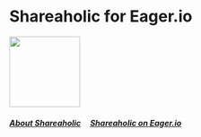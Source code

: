 # Shareaholic for Eager.io

<a href="https://eager.io/app/shareaholic/install?source=button">
  <img src="https://install.eager.io/install-button.png" border="0" width="126">
</a>

##### [About Shareaholic](https://shareaholic.com/publishers) &nbsp; &nbsp; [Shareaholic on Eager.io](https://eager.io/app/shareaholic)

